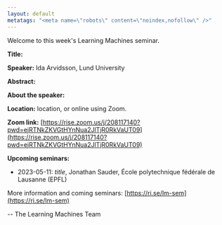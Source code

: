 ```yaml
---
layout: default
metatags: "<meta name=\"robots\" content=\"noindex,nofollow\" />"
---
```

Welcome to this week's Learning Machines seminar.

**Title:** 

**Speaker:** Ida Arvidsson, Lund University

**Abstract:** 

**About the speaker:** 

**Location:** location, or online using Zoom.

**Zoom link:** [https://rise.zoom.us/j/208117140?pwd=ejRTNkZKVGtHYnNua2JlTjR0RkVaUT09](https://rise.zoom.us/j/208117140?pwd=ejRTNkZKVGtHYnNua2JlTjR0RkVaUT09)

**Upcoming seminars:**

* 2023-05-11: *title*, Jonathan Sauder, École polytechnique fédérale de Lausanne (EPFL)

More information and coming seminars: [https://ri.se/lm-sem](https://ri.se/lm-sem)

-- The Learning Machines Team

